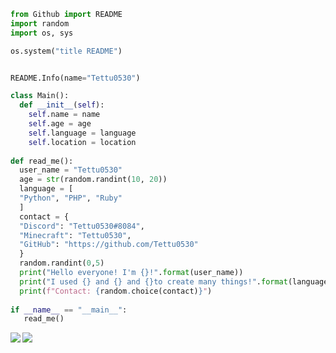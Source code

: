 ```py
from Github import README
import random
import os, sys

os.system("title README")


README.Info(name="Tettu0530")

class Main():
  def __init__(self):
    self.name = name
    self.age = age
    self.language = language
    self.location = location
    
def read_me():
  user_name = "Tettu0530"
  age = str(random.randint(10, 20))
  language = [
  "Python", "PHP", "Ruby"
  ]
  contact = {
  "Discord": "Tettu0530#8084",
  "Minecraft": "Tettu0530",
  "GitHub": "https://github.com/Tettu0530"
  }
  random.randint(0,5)
  print("Hello everyone! I'm {}!".format(user_name))
  print("I used {} and {} and {}to create many things!".format(language[0], language[1], language[3])
  print(f"Contact: {random.choice(contact)}")
  
if __name__ == "__main__":
   read_me()
```

<a href="https://github.com/anuraghazra/github-readme-stats">
  <img align="left" src="https://github-readme-stats.vercel.app/api?username=Tettu0530&count_private=true&show_icons=true" />
</a>
<a href="https://github.com/anuraghazra/github-readme-stats">
  <img align="left" src="https://github-readme-stats.vercel.app/api/top-langs/?username=Tettu0530" />
</a>
